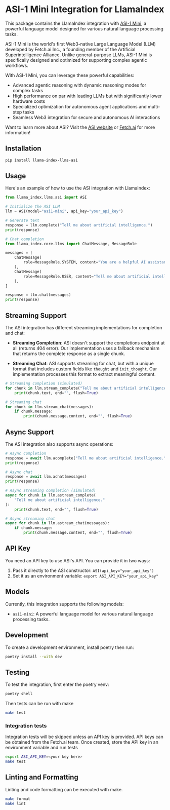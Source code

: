 # ASI-1 Mini Integration for LlamaIndex

This package contains the LlamaIndex integration with [ASI-1 Mini](https://www.asi.ai/), a powerful language model designed for various natural language processing tasks.

ASI-1 Mini is the world's first Web3-native Large Language Model (LLM) developed by Fetch.ai Inc., a founding member of the Artificial Superintelligence Alliance. Unlike general-purpose LLMs, ASI-1 Mini is specifically designed and optimized for supporting complex agentic workflows.

With ASI-1 Mini, you can leverage these powerful capabilities:

- Advanced agentic reasoning with dynamic reasoning modes for complex tasks
- High performance on par with leading LLMs but with significantly lower hardware costs
- Specialized optimization for autonomous agent applications and multi-step tasks
- Seamless Web3 integration for secure and autonomous AI interactions

Want to learn more about ASI? Visit the [ASI website](https://asi1.ai) or [Fetch.ai](https://fetch.ai) for more information!

## Installation

```bash
pip install llama-index-llms-asi
```

## Usage

Here's an example of how to use the ASI integration with LlamaIndex:

```python
from llama_index.llms.asi import ASI

# Initialize the ASI LLM
llm = ASI(model="asi1-mini", api_key="your_api_key")

# Generate text
response = llm.complete("Tell me about artificial intelligence.")
print(response)

# Chat completion
from llama_index.core.llms import ChatMessage, MessageRole

messages = [
    ChatMessage(
        role=MessageRole.SYSTEM, content="You are a helpful AI assistant."
    ),
    ChatMessage(
        role=MessageRole.USER, content="Tell me about artificial intelligence."
    ),
]

response = llm.chat(messages)
print(response)
```

## Streaming Support

The ASI integration has different streaming implementations for completion and chat:

- **Streaming Completion**: ASI doesn't support the completions endpoint at all (returns 404 error). Our implementation uses a fallback mechanism that returns the complete response as a single chunk.

- **Streaming Chat**: ASI supports streaming for chat, but with a unique format that includes custom fields like `thought` and `init_thought`. Our implementation processes this format to extract meaningful content.

```python
# Streaming completion (simulated)
for chunk in llm.stream_complete("Tell me about artificial intelligence."):
    print(chunk.text, end="", flush=True)

# Streaming chat
for chunk in llm.stream_chat(messages):
    if chunk.message:
        print(chunk.message.content, end="", flush=True)
```

## Async Support

The ASI integration also supports async operations:

```python
# Async completion
response = await llm.acomplete("Tell me about artificial intelligence.")
print(response)

# Async chat
response = await llm.achat(messages)
print(response)

# Async streaming completion (simulated)
async for chunk in llm.astream_complete(
    "Tell me about artificial intelligence."
):
    print(chunk.text, end="", flush=True)

# Async streaming chat
async for chunk in llm.astream_chat(messages):
    if chunk.message:
        print(chunk.message.content, end="", flush=True)
```

## API Key

You need an API key to use ASI's API. You can provide it in two ways:

1. Pass it directly to the ASI constructor: `ASI(api_key="your_api_key")`
2. Set it as an environment variable: `export ASI_API_KEY="your_api_key"`

## Models

Currently, this integration supports the following models:

- `asi1-mini`: A powerful language model for various natural language processing tasks.

## Development

To create a development environment, install poetry then run:

```bash
poetry install --with dev
```

## Testing

To test the integration, first enter the poetry venv:

```bash
poetry shell
```

Then tests can be run with make

```bash
make test
```

### Integration tests

Integration tests will be skipped unless an API key is provided. API keys can be obtained from the Fetch.ai team.
Once created, store the API key in an environment variable and run tests

```bash
export ASI_API_KEY=<your key here>
make test
```

## Linting and Formatting

Linting and code formatting can be executed with make.

```bash
make format
make lint
```
